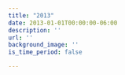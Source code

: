 ```yaml
---
title: "2013"
date: 2013-01-01T00:00:00-06:00
description: ''
url: ''
background_image: ''
is_time_period: false

---
```

